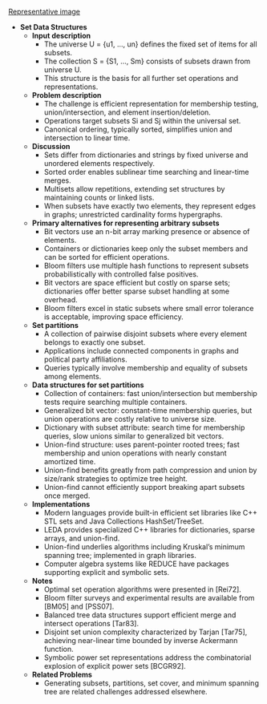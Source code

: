 [Representative image](ADM-ch12-datastructs-sets.best.png)

- **Set Data Structures**
  - **Input description**
    - The universe U = {u1, ..., un} defines the fixed set of items for all subsets.  
    - The collection S = {S1, ..., Sm} consists of subsets drawn from universe U.
    - This structure is the basis for all further set operations and representations.
  - **Problem description**
    - The challenge is efficient representation for membership testing, union/intersection, and element insertion/deletion.
    - Operations target subsets Si and Sj within the universal set.
    - Canonical ordering, typically sorted, simplifies union and intersection to linear time.
  - **Discussion**
    - Sets differ from dictionaries and strings by fixed universe and unordered elements respectively.
    - Sorted order enables sublinear time searching and linear-time merges.
    - Multisets allow repetitions, extending set structures by maintaining counts or linked lists.
    - When subsets have exactly two elements, they represent edges in graphs; unrestricted cardinality forms hypergraphs.
  - **Primary alternatives for representing arbitrary subsets**
    - Bit vectors use an n-bit array marking presence or absence of elements.
    - Containers or dictionaries keep only the subset members and can be sorted for efficient operations.
    - Bloom filters use multiple hash functions to represent subsets probabilistically with controlled false positives.
    - Bit vectors are space efficient but costly on sparse sets; dictionaries offer better sparse subset handling at some overhead.
    - Bloom filters excel in static subsets where small error tolerance is acceptable, improving space efficiency.
  - **Set partitions**
    - A collection of pairwise disjoint subsets where every element belongs to exactly one subset.
    - Applications include connected components in graphs and political party affiliations.
    - Queries typically involve membership and equality of subsets among elements.
  - **Data structures for set partitions**
    - Collection of containers: fast union/intersection but membership tests require searching multiple containers.
    - Generalized bit vector: constant-time membership queries, but union operations are costly relative to universe size.
    - Dictionary with subset attribute: search time for membership queries, slow unions similar to generalized bit vectors.
    - Union-find structure: uses parent-pointer rooted trees; fast membership and union operations with nearly constant amortized time.
    - Union-find benefits greatly from path compression and union by size/rank strategies to optimize tree height.
    - Union-find cannot efficiently support breaking apart subsets once merged.
  - **Implementations**
    - Modern languages provide built-in efficient set libraries like C++ STL sets and Java Collections HashSet/TreeSet.
    - LEDA provides specialized C++ libraries for dictionaries, sparse arrays, and union-find.
    - Union-find underlies algorithms including Kruskal’s minimum spanning tree; implemented in graph libraries.
    - Computer algebra systems like REDUCE have packages supporting explicit and symbolic sets.
  - **Notes**
    - Optimal set operation algorithms were presented in [Rei72].
    - Bloom filter surveys and experimental results are available from [BM05] and [PSS07].
    - Balanced tree data structures support efficient merge and intersect operations [Tar83].
    - Disjoint set union complexity characterized by Tarjan [Tar75], achieving near-linear time bounded by inverse Ackermann function.
    - Symbolic power set representations address the combinatorial explosion of explicit power sets [BCGR92].
  - **Related Problems**
    - Generating subsets, partitions, set cover, and minimum spanning tree are related challenges addressed elsewhere.
